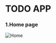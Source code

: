# TODO APP



### 1.Home page
![Home](https://github.com/RajshreeRajoliya/TODO-JS/assets/113670900/3d49f72c-9574-4298-ba1e-1bfb30f063cf)


